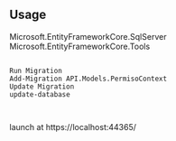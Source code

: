 
## Usage

Microsoft.EntityFrameworkCore.SqlServer
Microsoft.EntityFrameworkCore.Tools

``` Install Packages

Run Migration
Add-Migration API.Models.PermisoContext
Update Migration
update-database



```

launch at https://localhost:44365/